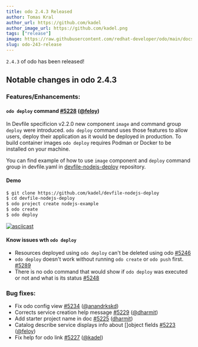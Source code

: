 ```yaml
---
title: odo 2.4.3 Released
author: Tomas Kral
author_url: https://github.com/kadel
author_image_url: https://github.com/kadel.png
tags: ["release"]
image: https://raw.githubusercontent.com/redhat-developer/odo/main/docs/website/static/img/logo.png
slug: odo-243-release
---
```


`2.4.3` of odo has been released!

<!--truncate-->

## Notable changes in odo 2.4.3

### Features/Enhancements:

#### `odo deploy` command [#5228](https://github.com/redhat-developer/odo/issues/5228) ([@feloy](https://github.com/feloy))
In Devfile specificion v2.2.0 new component `image` and command group `deploy` were introduced.
`odo deploy` command uses those features to allow users, deploy their application as it would be deployed in production. To build container images `odo deploy` requires Podman or Docker to be installed on your machine.

You can find example of how to use `image` component and `deploy` command group in devfile.yaml in [devfile-nodejs-deploy](https://github.com/kadel/devfile-nodejs-deploy) repository.

#### Demo
```sh
$ git clone https://github.com/kadel/devfile-nodejs-deploy
$ cd devfile-nodejs-deploy
$ odo project create nodejs-example
$ odo create
$ odo deploy
```
[![asciicast](https://asciinema.org/a/NAR0IDRqdmEcHWSD32Ebs8XtW.svg)](https://asciinema.org/a/NAR0IDRqdmEcHWSD32Ebs8XtW)

#### Know issues wth `odo deploy`

- Resources deployed using `odo deploy` can't be deleted using odo [#5246](https://github.com/redhat-developer/odo/issues/5246)
- `odo deploy` doesn't work without running `odo create` or `odo push` first. [#5289](https://github.com/redhat-developer/odo/issues/5289)
- There is no odo command that would show if `odo deploy` was executed or not and what is its status [#5248](https://github.com/redhat-developer/odo/issues/5248)





### Bug fixes:

- Fix odo config view [#5234](https://github.com/redhat-developer/odo/issues/5234) ([@anandrkskd](https://github.com/anandrkskd))
- Corrects service creation help message [#5229](https://github.com/redhat-developer/odo/issues/5229) ([@dharmit](https://github.com/dharmit))
- Add starter project name in doc [#5225](https://github.com/redhat-developer/odo/issues/5225) ([dharmit](https://github.com/dharmit))
- Catalog describe service displays info about []object fields [#5223](https://github.com/redhat-developer/odo/issues/5223) ([@feloy](https://github.com/feloy))
- Fix help for odo link [#5227](https://github.com/redhat-developer/odo/issues/5227) ([@kadel](https://github.com/kadel))

